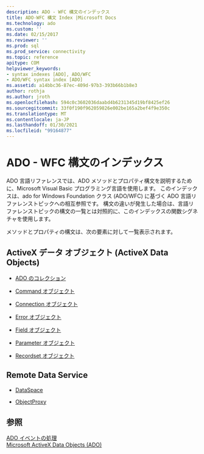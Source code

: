```yaml
---
description: ADO - WFC 構文のインデックス
title: ADO-WFC 構文 Index |Microsoft Docs
ms.technology: ado
ms.custom: ''
ms.date: 02/15/2017
ms.reviewer: ''
ms.prod: sql
ms.prod_service: connectivity
ms.topic: reference
apitype: COM
helpviewer_keywords:
- syntax indexes [ADO], ADO/WFC
- ADO/WFC syntax index [ADO]
ms.assetid: a14bbc36-87ec-409d-97b3-393b66b1b8e3
author: rothja
ms.author: jroth
ms.openlocfilehash: 594c0c3602036daabd4b6231345d19bf8425ef26
ms.sourcegitcommit: 33f0f190f962059826e002be165a2bef4f9e350c
ms.translationtype: MT
ms.contentlocale: ja-JP
ms.lasthandoff: 01/30/2021
ms.locfileid: "99164877"
---
```

# <a name="ado---wfc-syntax-index"></a>ADO - WFC 構文のインデックス
ADO 言語リファレンスでは、ADO メソッドとプロパティ構文を説明するために、Microsoft Visual Basic プログラミング言語を使用します。 このインデックスは、ado for Windows Foundation クラス (ADO/WFC) に基づく ADO 言語リファレンストピックへの相互参照です。 構文の違いが発生した場合は、言語リファレンストピックの構文の一覧とは対照的に、このインデックスの関数シグネチャを使用します。  
  
 メソッドとプロパティの構文は、次の要素に対して一覧表示されます。  
  
## <a name="activex-data-objects"></a>ActiveX データ オブジェクト (ActiveX Data Objects)  
  
-   [ADO のコレクション](./collections-ado-wfc-syntax.md)  
  
-   [Command オブジェクト](./command-ado-wfc-syntax.md)  
  
-   [Connection オブジェクト](./connection-ado-wfc-syntax.md)  
  
-   [Error オブジェクト](./error-ado-wfc-syntax.md)  
  
-   [Field オブジェクト](./field-ado-wfc-syntax.md)  
  
-   [Parameter オブジェクト](./parameter-ado-wfc-syntax.md)  
  
-   [Recordset オブジェクト](./recordset-ado-wfc-syntax.md)  
  
## <a name="remote-data-service"></a>Remote Data Service  
  
-   [DataSpace](./dataspace-ado-wfc-syntax.md)  
  
-   [ObjectProxy](./objectproxy-ado-wfc-syntax.md)  
  
## <a name="see-also"></a>参照  
 [ADO イベントの処理](../../guide/data/handling-ado-events.md)   
 [Microsoft ActiveX Data Objects (ADO)](../../microsoft-activex-data-objects-ado.md)